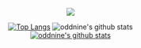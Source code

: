 <div align="center">

<a href="https://www.linkedin.com/in/%EC%A4%80%ED%98%81-%EC%9A%B0-93024b245/"><img src="https://img.shields.io/badge/LinkedIn-0A66C2?style=for-the-badge&logo=LinkedIn&logoColor=white"></a>

[![Top Langs](https://github-readme-stats.vercel.app/api/top-langs/?username=oddnine&layout=compact)](https://github.com/oddnine/github-readme-stats)
![oddnine's github stats](https://github-readme-stats.vercel.app/api?username=oddnine&show_icons=true)
<br/>
[![oddnine's github stats](https://github-readme-stats.vercel.app/api/top-langs/?username=oddnine&show_icons=true&hide_border=true&title_color=004386&icon_color=004386&layout=compact)](https://github.com/oddnine)


</div>


